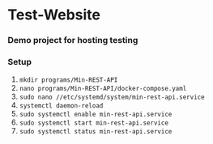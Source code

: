 # Test-Website
### Demo project for hosting testing

### Setup
1. `mkdir programs/Min-REST-API`
1. `nano programs/Min-REST-API/docker-compose.yaml`
1. `sudo nano //etc/systemd/system/min-rest-api.service`
1. `systemctl daemon-reload`
1. `sudo systemctl enable min-rest-api.service`
1. `sudo systemctl start min-rest-api.service`
1. `sudo systemctl status min-rest-api.service`